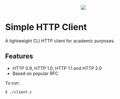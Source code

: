 
<p align="center">
  <img src=".png">
</p>

# Simple HTTP Client

A lightweight CLI HTTP client for academic purposes.

## Features

  - HTTP 0.9, HTTP 1.0, HTTP 1.1 and HTTP 2.0 
  - Based on popular RFC

To run:
```
$ ./client.c
```
